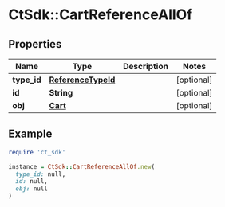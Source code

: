 # CtSdk::CartReferenceAllOf

## Properties

| Name | Type | Description | Notes |
| ---- | ---- | ----------- | ----- |
| **type_id** | [**ReferenceTypeId**](ReferenceTypeId.md) |  | [optional] |
| **id** | **String** |  | [optional] |
| **obj** | [**Cart**](Cart.md) |  | [optional] |

## Example

```ruby
require 'ct_sdk'

instance = CtSdk::CartReferenceAllOf.new(
  type_id: null,
  id: null,
  obj: null
)
```

